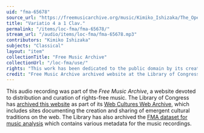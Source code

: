 ```yaml
---
uid: "fma-65678"
source_url: "https://freemusicarchive.org/music/Kimiko_Ishizaka/The_Open_Goldberg_Variations/KIMIKO_ISHIZAKA_-_Goldberg_Variations_BWV_988_-_05_-_Variatio_4_a_1_Clav__44k-24b"
title: "Variatio 4 a 1 Clav."
permalink: "/items/loc-fma/fma-65678/"
stream_url: "/audio/items/loc-fma/fma-65678.mp3"
contributors: "Kimiko Ishizaka"
subjects: "Classical"
layout: "item"
collectionTitle: "Free Music Archive"
collectionUrl: "/loc-fma/use/"
rights: "This work has been dedicated to the public domain by its creator, thus is free to use and reuse without restriction. You can copy, modify, distribute and perform the work, even for commercial purposes, all without asking permission. Attribution is recommended but not required."
credit: "Free Music Archive archived website at the Library of Congress, Web Archives Division."
---
```


This audio recording was part of the _Free Music Archive_, a website devoted to distribution and curation of rights-free music. The Library of Congress has [archived this website](https://www.loc.gov/item/lcwaN0026492/) as part of its [Web Cultures Web Archive](https://www.loc.gov/collections/web-cultures-web-archive/about-this-collection/), which includes sites documenting the creation and sharing of emergent cultural traditions on the web. The Library has also archived the [FMA dataset for music analysis](https://catalog.loc.gov/vwebv/search?searchCode=LCCN&searchArg=2018655052&searchType=1&permalink=y) which contains various metadata for the music recordings.